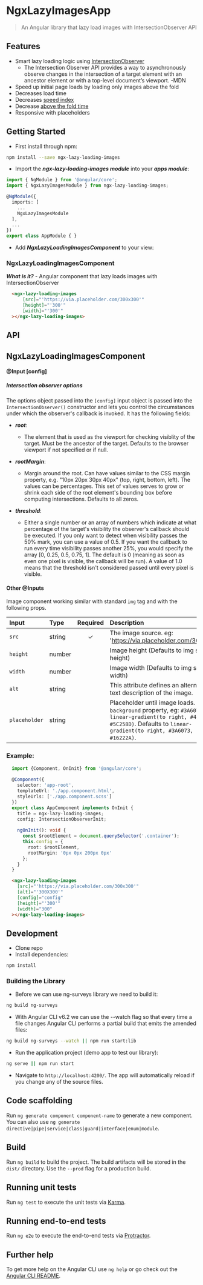 # NgxLazyImagesApp

> An Angular library that lazy load images with IntersectionObserver API

## Features

* Smart lazy loading logic using [IntersectionObserver](https://developer.mozilla.org/en-US/docs/Web/API/Intersection_Observer_API)
  * The Intersection Observer API provides a way to asynchronously observe changes in the intersection of a target element with an ancestor element or with a top-level document’s viewport. -MDN
* Speed up initial page loads by loading only images above the fold
* Decreases load time
* Decreases [speed index](https://sites.google.com/a/webpagetest.org/docs/using-webpagetest/metrics/speed-index)
* Decrease [above the fold time](https://www.globaldots.com/fold-time/)
* Responsive with placeholders

## Getting Started

* First install through npm:

```bash
npm install --save ngx-lazy-loading-images
```

* Import the ***ngx-lazy-loading-images module*** into your ***apps module***:

```typescript
import { NgModule } from '@angular/core';
import { NgxLazyImagesModule } from ngx-lazy-loading-images;

@NgModule({
  imports: [
    ...
    NgxLazyImagesModule
  ],
  ...
})
export class AppModule { }
```

* Add ***NgxLazyLoadingImagesComponent*** to your view:


### NgxLazyLoadingImagesComponent

***What is it?*** - Angular component that lazy loads images with IntersectionObserver 

```html
  <ngx-lazy-loading-images
      [src]="'https://via.placeholder.com/300x300'"
      [height]="'300'"
      [width]="'300'"
  ></ngx-lazy-loading-images>
```

## API

## NgxLazyLoadingImagesComponent

#### @Input [config]
##### Intersection observer options

The options object passed into the `[config]` input object is passed into the `IntersectionObserver()` constructor and lets you control the circumstances under which the observer's callback is invoked. It has the following fields:

* ***root***:
  * The element that is used as the viewport for checking visiblity of the target. Must be the ancestor of the target. Defaults to the browser viewport if not specified or if null.

* ***rootMargin***:
  * Margin around the root. Can have values similar to the CSS margin property, e.g. "10px 20px 30px 40px" (top, right, bottom, left). The values can be percentages. This set of values serves to grow or shrink each side of the root element's bounding box before computing intersections. Defaults to all zeros.
  
* ***threshold***:
  * Either a single number or an array of numbers which indicate at what percentage of the target's visibility the observer's callback should be executed. If you only want to detect when visibility passes the 50% mark, you can use a value of 0.5. If you want the callback to run every time visibility passes another 25%, you would specify the array [0, 0.25, 0.5, 0.75, 1]. The default is 0 (meaning as soon as even one pixel is visible, the callback will be run). A value of 1.0 means that the threshold isn't considered passed until every pixel is visible.

#### Other @Inputs

Image component working similar with standard `img` tag and with the following props.

| Input                | Type                 | Required | Description                                                                                                                                                                                                       |
| :------------------ | :------------------- | :------: | :----------------------------------------------------------------------------------------------------------------------------------------------------------------------------------------------------------------- |
| `src`               | string               |    ✓     | The image source. eg: 'https://via.placeholder.com/300x300'                                                                                                                                                        |              
| `height`            | number               |          | Image height (Defaults to img src height)                                                                                                                                                                          |
| `width`             | number               |          | Image width (Defaults to img src width)                                                                                                                                                                            |
| `alt`               | string               |          | This attribute defines an alternative text description of the image.                                                                                                                                               |                             
| `placeholder`       | string               |          | Placeholder until image loads. A CSS `background` property, eg: `#3A6073` or `linear-gradient(to right, #4389A2, #5C258D)`. Defaults to `linear-gradient(to right, #3A6073, #16222A)`.                             |                                                                                                             

### Example:

```typescript
  import {Component, OnInit} from '@angular/core';
  
  @Component({
    selector: 'app-root',
    templateUrl: './app.component.html',
    styleUrls: ['./app.component.scss']
  })
  export class AppComponent implements OnInit {
    title = ngx-lazy-loading-images;
    config: IntersectionObserverInit;
  
    ngOnInit(): void {
      const $rootElement = document.querySelector('.container');
      this.config = {
        root: $rootElement,
        rootMargin: '0px 0px 200px 0px'
      };
    }
  }
```

```html
  <ngx-lazy-loading-images
    [src]="'https://via.placeholder.com/300x300'"
    [alt]="'300X300'"
    [config]="config"
    [height]="'300'"
    [width]="300"
  ></ngx-lazy-loading-images>
```  

## Development

* Clone repo
* Install dependencies:

```bash
npm install
```

### Building the Library

* Before we can use ng-surveys library we need to build it:

```bash
ng build ng-surveys
```

* With Angular CLI v6.2 we can use the --watch flag so that every time a file changes Angular CLI performs a partial build that emits the amended files:

```bash
ng build ng-surveys --watch || npm run start:lib
```

* Run the application project (demo app to test our library):

```bash
ng serve || npm run start
```

* Navigate to `http://localhost:4200/`. The app will automatically reload if you change any of the source files.

## Code scaffolding

Run `ng generate component component-name` to generate a new component. You can also use `ng generate directive|pipe|service|class|guard|interface|enum|module`.

## Build

Run `ng build` to build the project. The build artifacts will be stored in the `dist/` directory. Use the `--prod` flag for a production build.

## Running unit tests

Run `ng test` to execute the unit tests via [Karma](https://karma-runner.github.io).

## Running end-to-end tests

Run `ng e2e` to execute the end-to-end tests via [Protractor](http://www.protractortest.org/).

## Further help

To get more help on the Angular CLI use `ng help` or go check out the [Angular CLI README](https://github.com/angular/angular-cli/blob/master/README.md).
